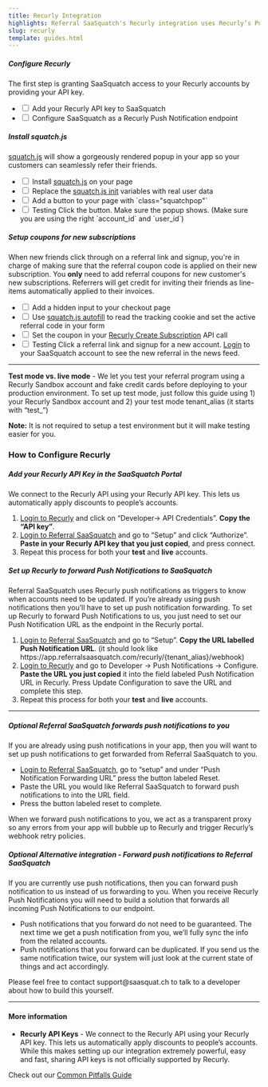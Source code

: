 ```yaml
---
title: Recurly Integration
highlights: Referral SaaSquatch's Recurly integration uses Recurly’s Push Notifications and Recurly's API to automatically track subscriptions and give people discounts. This guide will walk you through how to set up this integration.
slug: recurly
template: guides.html
---
```


<div class="install-guide-checklist">

<h5 data-toggle="collapse" data-target=".install-step1">Configure Recurly</h5>
<div class="install-step1 collapse in">
    <p>The first step is granting SaaSquatch access to your Recurly accounts by providing your API key.</p>
    <ul class="unstyled">
        <li><label class="checkbox"><input type="checkbox"> Add your Recurly API key to SaaSquatch</label></li>
        <li><label class="checkbox"><input type="checkbox"> Configure SaaSquatch as a Recurly Push Notification endpoint</label></li>
    </ul>
</div>

<h5 data-toggle="collapse" data-target=".install-step2">Install squatch.js</h5>
<div class="install-step2 collapse">
    <p><a href="/app-integration">squatch.js</a> will show a gorgeously rendered popup in your app so your customers can seamlessly refer their friends.</p>
    <ul class="unstyled">
        <li><label class="checkbox"><input type="checkbox"> Install <a href="/app-integration">squatch.js</a> on your page</label></li>
        <li><label class="checkbox"><input type="checkbox"> Replace the <a href="/squatchjs#init">squatch.js init</a> variables with real user data</label></li>
        <li><label class="checkbox"><input type="checkbox"> Add a button to your page with `class="squatchpop"`</label></li>
        <li><label class="checkbox"><input type="checkbox"> <span class="label">Testing</span> Click the button. Make sure the popup shows. (Make sure you are using the right `account_id` and `user_id`)</label></li>
    </ul>
</div>

<h5 data-toggle="collapse" data-target=".install-step3">Setup coupons for new subscriptions</h5>
<div class="install-step3 collapse">
    <p>When new friends click through on a referral link and signup, you're in charge of making sure that the referral coupon code is applied on their new subscription. You <b>only</b> need to add
        referral coupons for new customer's new subscriptions. Referrers will get credit for inviting their friends as line-items automatically applied to their invoices.
    </p>
    <ul class="unstyled">
        <li><label class="checkbox"><input type="checkbox"> Add a hidden input to your checkout page</label></li>
        <li><label class="checkbox"><input type="checkbox"> Use <a href="/squatchjs#autofill">squatch.js autofill</a> to read the tracking cookie and set the active referral code in your form</label></li>
        <li><label class="checkbox"><input type="checkbox"> Set the coupon in your  <a href="http://docs.recurly.com/api/subscriptions#create-subscription">Recurly Create Subscription</a> API call</label></li>
        <li><label class="checkbox"><input type="checkbox"> <span class="label">Testing</span> Click a referral link and signup for a new account. <a href="https://app.referralsaasquatch.com/">Login</a> to your SaaSquatch account
            to see the new referral in the news feed.
        </label></li>
    </ul>
</div>

</div>

<hr/>
<div class="well pull-right span3">
    <b>Test mode vs. live mode</b> - We let you test your referral program using a Recurly Sandbox account and fake credit cards before deploying to your production environment. To set up test mode, just follow this guide using 1) your Recurly Sandbox account and 2) your test mode tenant_alias (it starts with “test_”)
    <p class="muted">
        <b>Note:</b> It is not required to setup a test environment but it will make testing easier for you.
    </p>
</div>

<h3>How to Configure Recurly</h3>

<h5>Add your Recurly API Key in the SaaSquatch Portal</h5>
<p>
We connect to the Recurly API using your Recurly API key. This lets us automatically apply discounts to people’s accounts.
</p>
<ol>
    <li><a href="https://app.recurly.com/login">Login to Recurly</a> and click on “Developer-> API Credentials”. <b>Copy the “API key”</b>.</li>
    <li><a href="http://app.referralsaasquatch.com">Login to Referral SaaSquatch</a> and go to “Setup” and click “Authorize”. <b>Paste in your Recurly API key that you just copied</b>, and press connect.</li>
    <li>Repeat this process for both your <b>test</b> and <b>live</b> accounts.</li>
</ol>


<h5>Set up Recurly to forward Push Notifications to SaaSquatch</h5>

<p>
Referral SaaSquatch uses Recurly push notifications as triggers to know when accounts need to be updated. If you’re already using push 
notifications then you’ll have to set up push notification forwarding. To set up Recurly to forward Push Notifications to us, you just need to 
set our Push Notification URL as the endpoint in the Recurly portal.
</p>
<ol>
    <li><a href="http://app.referralsaasquatch.com">Login to Referral SaaSquatch</a> and go to “Setup”. <b>Copy the URL labelled Push Notification URL</b>. (it should look like https://app.referralsaasquatch.com/recurly/{tenant_alias}/webhook)</li>
    <li><a href="https://app.recurly.com/login">Login to Recurly</a> and go to Developer -> Push Notifications -> Configure. <b>Paste the URL you just copied</b> it into the field labeled Push Notification URL in Recurly. Press Update Configuration to save the URL and complete this step.</li>
    <li>Repeat this process for both your <b>test</b> and <b>live</b> accounts.</li>
</ol>

<hr/>

<div class="well">
    
<h5><span class="label">Optional</span> Referral SaaSquatch forwards push notifications to you</h5>

<p>
If you are already using push notifications in your app, then you will want to set up push notifications to get forwarded from Referral SaaSquatch to you.
</p>
<ul>
    <li><a href="http://app.referralsaasquatch.com">Login to Referral SaaSquatch</a>, go to “setup” and under “Push Notification Forwarding URL” press the button labeled Reset.</li>
    <li>Paste the URL you would like Referral SaaSquatch to forward push notifications to into the URL field.</li>
    <li>Press the button labeled reset to complete.</li>
</ul>
<p>
When we forward push notifications to you, we act as a transparent proxy so any errors from your app will bubble up to Recurly and trigger Recurly’s webhook retry policies.
</p>
</div>

<div class="well">
<h5><span class="label">Optional</span> Alternative integration - Forward push notifications to Referral SaaSquatch</h5>
     
<p>
If you are currently use push notifications, then you can forward push notification to us instead of us forwarding to you. When you receive Recurly Push Notifications you will need to build a solution that forwards all incoming Push Notifications to our endpoint.
</p>

<ul>
    <li>Push notifications that you forward do not need to be guaranteed. The next time we get a push notification from you, we’ll fully sync the info from the related accounts.</li>
    <li>Push notifications that you forward can be duplicated. If you send us the same notification twice, our system will just look at the current state of things and act accordingly.</li>
</ul>

<p>
Please feel free to contact support@saasquat.ch to talk to a developer about how to build this yourself.
</p>
</div>

<hr/>

<h4>More information </h4>

<ul>
    <li><b>Recurly API Keys</b> - We connect to the Recurly API using your Recurly API key. This lets us automatically apply discounts to people’s accounts. While this makes setting up our integration extremely powerful, easy and fast, sharing API keys is not officially supported by Recurly.</li>
</ul>

<p>Check out our <a href="/bestpractices/common-pitfalls">Common Pitfalls Guide</a></p>